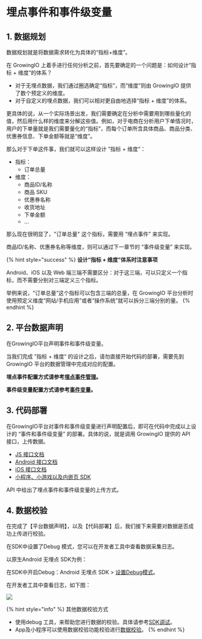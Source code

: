 # 埋点事件和事件级变量

## 1. 数据规划 <a id="di-yi-bu-cong-shu-ju-xu-qiu-dao-ju-ti-zhi-biao-wei-du"></a>

数据规划就是将数据需求转化为具体的“指标+维度”。

在 GrowingIO 上着手进行任何分析之前，首先要确定的一个问题是：如何设计“指标 + 维度”的体系？

* 对于无埋点数据，我们通过圈选确定“指标”，而“维度”则由 GrowingIO 提供了数个预定义的维度。
* 对于自定义的埋点数据，我们可以相对更自由地选择“指标 + 维度”的体系。

更具体的说，从一个实际场景出发，我们需要确定在分析中需要用到哪些量化的值，然后用什么样的维度来分解这些值。例如，对于电商在分析用户下单情况时，用户的下单量就是我们需要量化的“指标”，而每个订单所含具体商品、商品分类、优惠券信息、下单金额等就是“维度”。

那么对于下单这件事，我们就可以这样设计 ”指标 + 维度“：

* 指标：
  * 订单总量
* 维度：
  * 商品ID/名称
  * 商品 SKU
  * 优惠券名称
  * 收货地址
  * 下单金额
  * ...

那么现在很明显了，"订单总量" 这个指标，需要用 “埋点事件” 来实现。

商品ID/名称、优惠券名称等维度，则可以通过下一章节的 “事件级变量” 来实现。

{% hint style="success" %}
**设计“指标 + 维度”体系时注意事项**

Android、iOS 以及 Web 端三端不需要区分：对于这三端，可以只定义一个指标，而不需要分别对三端定义三个指标。

举例来说，“订单总量”这个指标可以包含三端的总量，在 GrowingIO 平台分析时使用预定义维度“网站/手机应用”或者“操作系统”就可以拆分三端分别的量。
{% endhint %}

## 2. 平台数据声明 <a id="di-er-bu-zai-mai-dian-guan-li-zhong-wan-cheng-pei-zhi"></a>

在GrowingIO平台声明事件和事件级变量。

当我们完成 ”指标 + 维度“ 的设计之后，请勿直接开始代码的部署，需要先到 GrowingIO 平台的数据管理中完成对应的配置。

**埋点事件配置方式请参考**[**埋点事件管理**](../../../chan-pin-shi-yong-wen-dang-fen-ban/shu-ju-zhong-xin/shu-ju-guan-li/manual.md)**。**

**事件级变量配置方式请参考**[**事件变量**](../../../chan-pin-shi-yong-wen-dang-fen-ban/shu-ju-zhong-xin/shu-ju-guan-li/event.md)**。**

## 3. 代码部署

在GrowingIO平台对事件和事件级变量进行声明配置后，即可在代码中完成以上设计的 “事件和事件级变量” 的部署。具体的说，就是调用 GrowingIO 提供的 API 接口，上传数据。

* ​[JS 接口文档​](../../../kai-fa-zhe-wen-dang/sdkintegrated/web-js-sdk/web-sdk-api/)
* ​[Android 接口文档​](../../../kai-fa-zhe-wen-dang/sdkintegrated/android-sdk/android-sdk-api/)
* ​[iOS 接口文档​](../../../kai-fa-zhe-wen-dang/sdkintegrated/ios-sdk/ios-sdk-api/)
* [​小程序、小游戏以及内嵌页 SDK​](../../../kai-fa-zhe-wen-dang/sdkintegrated/other-sdk/customize-api.md)

API 中给出了埋点事件和事件级变量的上传方式。

## 4. 数据校验

在完成了【平台数据声明】，以及【代码部署】后，我们接下来需要对数据是否成功上传进行校验。

在SDK中设置了Debug 模式，您可以在开发者工具中查看数据采集日志。

以原生Android 无埋点 SDK为例：

在SDK中开启Debug：Android 无埋点 SDK &gt; [设置Debug模式](../../../kai-fa-zhe-wen-dang/sdkintegrated/android-sdk/auto-android-sdk.md#8-she-zhi-debug-mo-shi)。

在开发者工具中查看日志，如下图：

![](https://github.com/growingio/growingio-docs-v3/tree/d520f4a494f6c0635c83422f55c665597e79ee96/.gitbook/assets/image%20%2815%29.png)

{% hint style="info" %}
其他数据校验方式

* 使用debug 工具，来帮助您进行数据的校验。具体请参考[SDK调试](../../../kai-fa-zhe-wen-dang/debugging/)。
* App及小程序可以使用数据校验功能校验进行[数据校验](../../../product-manual/datacenter/datacheck.md)。
{% endhint %}

